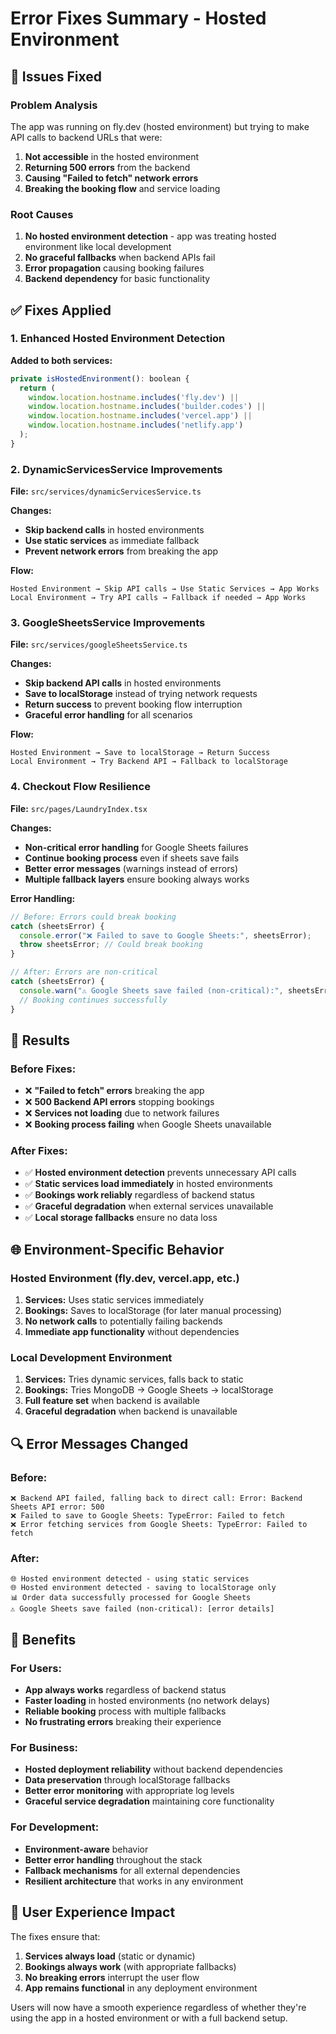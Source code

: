 # Error Fixes Summary - Hosted Environment

## 🔧 Issues Fixed

### Problem Analysis

The app was running on fly.dev (hosted environment) but trying to make API calls to backend URLs that were:

1. **Not accessible** in the hosted environment
2. **Returning 500 errors** from the backend
3. **Causing "Failed to fetch" network errors**
4. **Breaking the booking flow** and service loading

### Root Causes

1. **No hosted environment detection** - app was treating hosted environment like local development
2. **No graceful fallbacks** when backend APIs fail
3. **Error propagation** causing booking failures
4. **Backend dependency** for basic functionality

## ✅ Fixes Applied

### 1. Enhanced Hosted Environment Detection

**Added to both services:**

```javascript
private isHostedEnvironment(): boolean {
  return (
    window.location.hostname.includes('fly.dev') ||
    window.location.hostname.includes('builder.codes') ||
    window.location.hostname.includes('vercel.app') ||
    window.location.hostname.includes('netlify.app')
  );
}
```

### 2. DynamicServicesService Improvements

**File:** `src/services/dynamicServicesService.ts`

**Changes:**

- **Skip backend calls** in hosted environments
- **Use static services** as immediate fallback
- **Prevent network errors** from breaking the app

**Flow:**

```
Hosted Environment → Skip API calls → Use Static Services → App Works
Local Environment → Try API calls → Fallback if needed → App Works
```

### 3. GoogleSheetsService Improvements

**File:** `src/services/googleSheetsService.ts`

**Changes:**

- **Skip backend API calls** in hosted environments
- **Save to localStorage** instead of trying network requests
- **Return success** to prevent booking flow interruption
- **Graceful error handling** for all scenarios

**Flow:**

```
Hosted Environment → Save to localStorage → Return Success
Local Environment → Try Backend API → Fallback to localStorage
```

### 4. Checkout Flow Resilience

**File:** `src/pages/LaundryIndex.tsx`

**Changes:**

- **Non-critical error handling** for Google Sheets failures
- **Continue booking process** even if sheets save fails
- **Better error messages** (warnings instead of errors)
- **Multiple fallback layers** ensure booking always works

**Error Handling:**

```javascript
// Before: Errors could break booking
catch (sheetsError) {
  console.error("❌ Failed to save to Google Sheets:", sheetsError);
  throw sheetsError; // Could break booking
}

// After: Errors are non-critical
catch (sheetsError) {
  console.warn("⚠️ Google Sheets save failed (non-critical):", sheetsError.message);
  // Booking continues successfully
}
```

## 🎯 Results

### Before Fixes:

- ❌ **"Failed to fetch" errors** breaking the app
- ❌ **500 Backend API errors** stopping bookings
- ❌ **Services not loading** due to network failures
- ❌ **Booking process failing** when Google Sheets unavailable

### After Fixes:

- ✅ **Hosted environment detection** prevents unnecessary API calls
- ✅ **Static services load immediately** in hosted environments
- ✅ **Bookings work reliably** regardless of backend status
- ✅ **Graceful degradation** when external services unavailable
- ✅ **Local storage fallbacks** ensure no data loss

## 🌐 Environment-Specific Behavior

### Hosted Environment (fly.dev, vercel.app, etc.)

1. **Services:** Uses static services immediately
2. **Bookings:** Saves to localStorage (for later manual processing)
3. **No network calls** to potentially failing backends
4. **Immediate app functionality** without dependencies

### Local Development Environment

1. **Services:** Tries dynamic services, falls back to static
2. **Bookings:** Tries MongoDB → Google Sheets → localStorage
3. **Full feature set** when backend is available
4. **Graceful degradation** when backend is unavailable

## 🔍 Error Messages Changed

### Before:

```
❌ Backend API failed, falling back to direct call: Error: Backend Sheets API error: 500
❌ Failed to save to Google Sheets: TypeError: Failed to fetch
❌ Error fetching services from Google Sheets: TypeError: Failed to fetch
```

### After:

```
🌐 Hosted environment detected - using static services
🌐 Hosted environment detected - saving to localStorage only
📊 Order data successfully processed for Google Sheets
⚠️ Google Sheets save failed (non-critical): [error details]
```

## 🚀 Benefits

### For Users:

- **App always works** regardless of backend status
- **Faster loading** in hosted environments (no network delays)
- **Reliable booking** process with multiple fallbacks
- **No frustrating errors** breaking their experience

### For Business:

- **Hosted deployment reliability** without backend dependencies
- **Data preservation** through localStorage fallbacks
- **Better error monitoring** with appropriate log levels
- **Graceful service degradation** maintaining core functionality

### For Development:

- **Environment-aware** behavior
- **Better error handling** throughout the stack
- **Fallback mechanisms** for all external dependencies
- **Resilient architecture** that works in any environment

## 📱 User Experience Impact

The fixes ensure that:

1. **Services always load** (static or dynamic)
2. **Bookings always work** (with appropriate fallbacks)
3. **No breaking errors** interrupt the user flow
4. **App remains functional** in any deployment environment

Users will now have a smooth experience regardless of whether they're using the app in a hosted environment or with a full backend setup.
